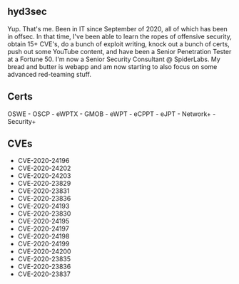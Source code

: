
## hyd3sec

Yup. That's me. Been in IT since September of 2020, all of which has been in offsec. In that time, I've been able to learn the ropes of offensive security, obtain 15+ CVE's, do a bunch of exploit writing, knock out a bunch of certs, push out some YouTube content, and have been a Senior Penetration Tester at a Fortune 50. I'm now a Senior Security Consultant @ SpiderLabs. My bread and butter is webapp and am now starting to also focus on some advanced red-teaming stuff.

## Certs

OSWE - OSCP - eWPTX - GMOB - eWPT - eCPPT - eJPT - Network+ - Security+

## CVEs

- CVE-2020-24196 
- CVE-2020-24202 
- CVE-2020-24203
- CVE-2020-23829
- CVE-2020-23831
- CVE-2020-23836
- CVE-2020-24193
- CVE-2020-23830
- CVE-2020-24195
- CVE-2020-24197
- CVE-2020-24198
- CVE-2020-24199
- CVE-2020-24200
- CVE-2020-23835
- CVE-2020-23836
- CVE-2020-23837
